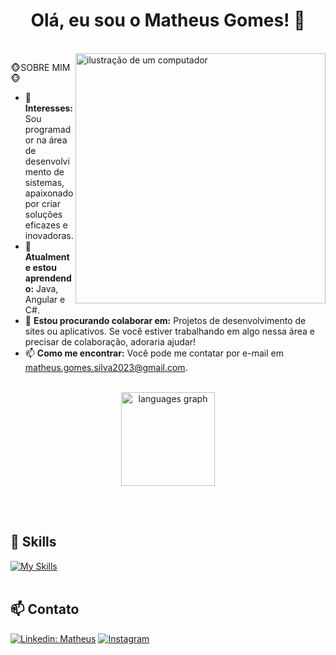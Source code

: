 <h1 align = "center"> Olá, eu sou o Matheus Gomes! 👋  </h1>
<br>
<img src="https://raw.githubusercontent.com/MicaelliMedeiros/micaellimedeiros/master/image/computer-illustration.png" alt="ilustração de um computador" min-width="400px" max-width="400px" width="400px" align="right">

🐵SOBRE MIM🐵
- 👀 **Interesses:** Sou programador na área de desenvolvimento de sistemas, apaixonado por criar soluções eficazes e inovadoras.
- 🌱 **Atualmente estou aprendendo:** Java, Angular e C#.
- 💞️ **Estou procurando colaborar em:** Projetos de desenvolvimento de sites ou aplicativos. Se você estiver trabalhando em algo nessa área e precisar de colaboração, adoraria ajudar!
- 📫 **Como me encontrar:** Você pode me contatar por e-mail em [matheus.gomes.silva2023@gmail.com](mailto:matheus.gomes.silva2023@gmail.com).
<br>
<div align="center">
  <img src="https://github-readme-stats.vercel.app/api/top-langs?username=MatheusGomes444&locale=en&hide_title=false&layout=compact&card_width=320&langs_count=5&theme=dracula&hide_border=false&order=2" height="150" alt="languages graph"  />
</div> 

<br><br>
## 🚀 Skills
[![My Skills](https://skillicons.dev/icons?i=java,javascript,html,css,mysql,cs,angular)](https://skillicons.dev)<br><br>
## 📫 Contato

[![Linkedin: Matheus](https://img.shields.io/badge/-LINKEDIN-blue?style=flat-square&logo=Linkedin&logoColor=white&link=https://www.linkedin.com/in/matheus-gomes-da-silva-65080a2a0/)](https://www.linkedin.com/in/matheus-gomes-da-silva-65080a2a0/)
[![Instagram](https://img.shields.io/badge/Instagram-E4405F?style=flat&logo=instagram&logoColor=black)](https://www.instagram.com/mateuzz23/)

<!---
MatheusGomes444/MatheusGomes444 é um repositório ✨ especial ✨ porque o arquivo `README.md` (este arquivo) aparece no seu perfil do GitHub.
Você pode clicar no link de visualização para ver as suas mudanças.
--->
